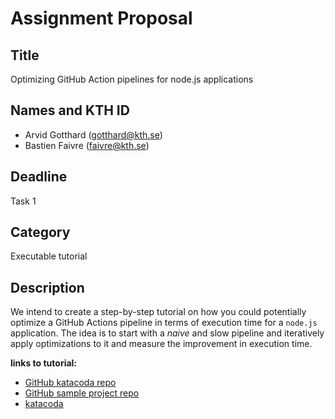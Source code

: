 # Assignment Proposal

## Title

Optimizing GitHub Action pipelines for node.js applications

## Names and KTH ID
  - Arvid Gotthard (gotthard@kth.se)
  - Bastien Faivre (faivre@kth.se)
## Deadline

Task 1

## Category

Executable tutorial

## Description
We intend to create a step-by-step tutorial on how you could potentially optimize a GitHub Actions pipeline in terms of execution time for a `node.js` application. The idea is to start with a *naive* and slow pipeline and iteratively apply optimizations to it and measure the improvement in execution time.

**links to tutorial:**

- [GitHub katacoda repo](https://github.com/BastienFaivre/katacoda-scenarios)
- [GitHub sample project repo](https://github.com/BastienFaivre/katacoda-GH-actions)
- [katacoda](https://www.katacoda.com/bastienfaivre/scenarios/github-actions-optimization)
